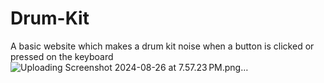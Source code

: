 # Drum-Kit
A basic website which makes a drum kit noise when a button is clicked or pressed on the keyboard
![Uploading Screenshot 2024-08-26 at 7.57.23 PM.png…]()
